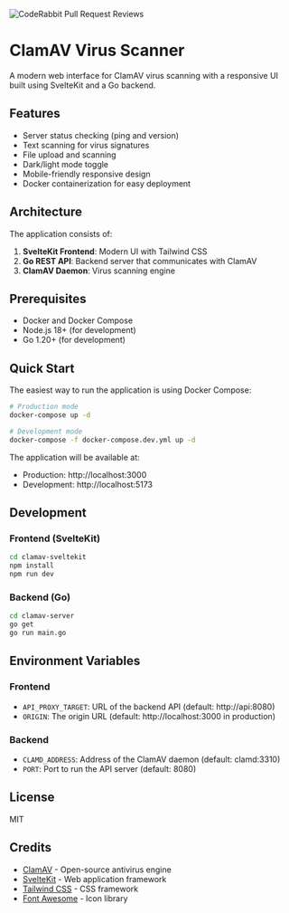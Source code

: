 ![CodeRabbit Pull Request Reviews](https://img.shields.io/coderabbit/prs/github/ganeshdipdumbare/clamav?utm_source=oss&utm_medium=github&utm_campaign=ganeshdipdumbare%2Fclamav&labelColor=171717&color=FF570A&link=https%3A%2F%2Fcoderabbit.ai&label=CodeRabbit+Reviews)

# ClamAV Virus Scanner

A modern web interface for ClamAV virus scanning with a responsive UI built using SvelteKit and a Go backend.

## Features

- Server status checking (ping and version)
- Text scanning for virus signatures
- File upload and scanning
- Dark/light mode toggle
- Mobile-friendly responsive design
- Docker containerization for easy deployment

## Architecture

The application consists of:

1. **SvelteKit Frontend**: Modern UI with Tailwind CSS
2. **Go REST API**: Backend server that communicates with ClamAV
3. **ClamAV Daemon**: Virus scanning engine

## Prerequisites

- Docker and Docker Compose
- Node.js 18+ (for development)
- Go 1.20+ (for development)

## Quick Start

The easiest way to run the application is using Docker Compose:

```bash
# Production mode
docker-compose up -d

# Development mode
docker-compose -f docker-compose.dev.yml up -d
```

The application will be available at:
- Production: http://localhost:3000
- Development: http://localhost:5173

## Development

### Frontend (SvelteKit)

```bash
cd clamav-sveltekit
npm install
npm run dev
```

### Backend (Go)

```bash
cd clamav-server
go get
go run main.go
```

## Environment Variables

### Frontend

- `API_PROXY_TARGET`: URL of the backend API (default: http://api:8080)
- `ORIGIN`: The origin URL (default: http://localhost:3000 in production)

### Backend

- `CLAMD_ADDRESS`: Address of the ClamAV daemon (default: clamd:3310)
- `PORT`: Port to run the API server (default: 8080)

## License

MIT

## Credits

- [ClamAV](https://www.clamav.net/) - Open-source antivirus engine
- [SvelteKit](https://kit.svelte.dev/) - Web application framework
- [Tailwind CSS](https://tailwindcss.com/) - CSS framework
- [Font Awesome](https://fontawesome.com/) - Icon library 